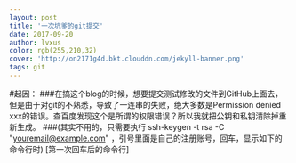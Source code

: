 ```yaml
---
layout: post
title: '一次坑爹的git提交'
date: 2017-09-20
author: lvxus
color: rgb(255,210,32)
cover: 'http://on2171g4d.bkt.clouddn.com/jekyll-banner.png'
tags: git
---
```


#起因：
###在搞这个blog的时候，想要提交测试修改的文件到GitHub上面去，但是由于对git的不熟悉，导致了一连串的失败，绝大多数是Permission denied xxx的错误。查百度发现这个是所谓的权限错误？所以我就把公钥和私钥清除掉重新生成。
###(其实不用的，只需要执行 ssh-keygen -t rsa -C "youremail@example.com" ，引号里面是自己的注册账号，回车，显示如下的命令行时)
[第一次回车后的命令行]
